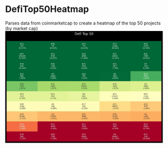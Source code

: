 # DefiTop50Heatmap
Parses data from coinmarketcap to create a heatmap of the top 50 projects (by market cap)
![](heatmap.jpg)
